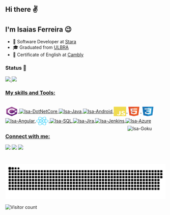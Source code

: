 ## Hi there ✌
##  I'm Isaias Ferreira 😉
- 💼 Software Developer at [Stara](https://stara.com.br/)
- 🎓 Graduated from [ULBRA](https://www.ulbra.br/carazinho)
- 📃 Certificate of English at [Cambly](https://www.cambly.com/en/certificate/verify/8818f1e0?lang=pt)

### Status 🎯

<div>
  <a href="https://github.com/Isarayzer">
  <img height="160em" src="https://github-readme-stats.vercel.app/api?username=Isarayzer&show_icons=true&theme=tokyonight&include_all_commits=true&count_private=true"/>
  <img height="160em" src="https://github-readme-stats.vercel.app/api/top-langs/?username=Isarayzer&layout=compact&langs_count=7&theme=tokyonight"/>
</div>
  
  ### My skills and Tools:

  <!--https://devicon.dev/-->
<div style="display: inline_block"><br>
  <img align="center" alt="Isa-Csharp" height="30" width="40" src="https://raw.githubusercontent.com/devicons/devicon/master/icons/csharp/csharp-original.svg"> 
  <img align="center" alt="Isa-DotNetCore" height="30" width="40" src="https://cdn.jsdelivr.net/gh/devicons/devicon/icons/dotnetcore/dotnetcore-original.svg" />
  <img align="center" alt="Isa-Java" height="30" width="40" src="https://cdn.jsdelivr.net/gh/devicons/devicon/icons/java/java-original.svg" />
  <img align="center" alt="Isa-Android" height="30" width="40" src="https://cdn.jsdelivr.net/gh/devicons/devicon/icons/android/android-original.svg" />
  <img align="center" alt="Isa-Js" height="30" width="40" src="https://raw.githubusercontent.com/devicons/devicon/master/icons/javascript/javascript-plain.svg"> 
  <img align="center" alt="Isa-HTML" height="30" width="40" src="https://raw.githubusercontent.com/devicons/devicon/master/icons/html5/html5-original.svg">
  <img align="center" alt="Isa-CSS" height="30" width="40" src="https://raw.githubusercontent.com/devicons/devicon/master/icons/css3/css3-original.svg">
  <img align="center" alt="Isa-Angular" height="30" width="40"  src="https://cdn.jsdelivr.net/gh/devicons/devicon/icons/angularjs/angularjs-original.svg" />
  <img align="center" alt="Isa-React" height="30" width="40" src="https://raw.githubusercontent.com/devicons/devicon/master/icons/react/react-original.svg"> 
  <img align="center" alt="Isa-SQL" height="30" width="40" src="https://cdn.jsdelivr.net/gh/devicons/devicon/icons/mysql/mysql-plain-wordmark.svg" />
  <img align="center" alt="Isa-Jira" height="30" width="40" src="https://cdn.jsdelivr.net/gh/devicons/devicon/icons/jira/jira-original.svg" />
  <img align="center" alt="Isa-Jenkins" height="30" width="40" src="https://cdn.jsdelivr.net/gh/devicons/devicon/icons/jenkins/jenkins-original.svg" />
  <img align="center" alt="Isa-Azure" height="30" width="40" src="https://cdn.jsdelivr.net/gh/devicons/devicon/icons/azure/azure-original.svg" />
  <!--<img align="center" alt="Isa-Python" height="30" width="40" src="https://raw.githubusercontent.com/devicons/devicon/master/icons/python/python-original.svg">-->
  
  <!--https://tenor.com/search/goku-gifs-->
  <img align="right" alt="Isa-Goku" height="120" width="120" src="https://c.tenor.com/C_nJg-iEolcAAAAd/goku-ultra-instinct.gif">
</div>
  
  ### Connect with me:

  <!--https://dev.to/envoy_/150-badges-for-github-pnk-->
<div> 
  <a href="https://www.linkedin.com/in/isaiasferreira/" target="_blank"><img src="https://img.shields.io/badge/LinkedIn-0077B5?style=for-the-badge&logo=linkedin&logoColor=white" target="_blank"></a> 
  <a href="https://www.instagram.com/isaiasferreira1520/" target="_blank"><img src="https://img.shields.io/badge/-Instagram-%23E4405F?style=for-the-badge&logo=instagram&logoColor=white" target="_blank"></a>  
  <a href = "mailto:isayas_ferreira@hotmail.com"><img src="https://img.shields.io/badge/Microsoft_Outlook-0078D4?style=for-the-badge&logo=microsoft-outlook&logoColor=white" target="_blank"></a>
  
  ![Snake animation](https://github.com/Isarayzer/Isarayzer/blob/output/github-contribution-grid-snake.svg)
  
  ![Visitor count](https://visitor-badge.laobi.icu/badge?page_id=Isarayzer.Isarayzer)
  
 <!--### Visitor on profile :detective: <br>
 <p align="center"> 
   <img alingn="center" src="https://profile-counter.glitch.me/Isarayzer/count.svg" />
 </p>-->
</div>
